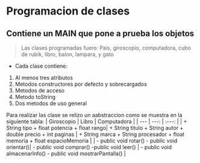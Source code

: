 # Programacion de clases
## Contiene un MAIN que pone a prueba los objetos

> Las clases programadas fuero: Pais, giroscopio, computadora, cubo de rubik, libro, balon, lampara, y gato

- Cada clase contiene: 
1. Al menos tres atributos
2. Metodos constructores por defecto y sobrecargados
3. Metodos de acceso
4. Metodo toString
5. Dos metodos de uso general

Para realizar las clase se relizo un aabstraccion como se muestra en la siguiente tabla:
| Giroscopio | Libro | Computadora |
| --- | ---: | :---: |
| + String tipo  + float potencia  + float rango| + String titulo  + String autor  + double precio  + int paginas | + String marca + String procesador + float memoria +  float espacioMemoria |
| - public void rotar()  - public void orientar()| - public void comprar()  -public  void leer() | - public void almacenarInfo() - public void mostrarPantalla() |
